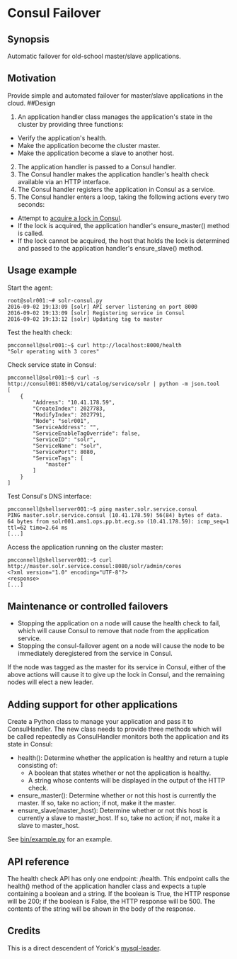 # Consul Failover
## Synopsis
Automatic failover for old-school master/slave applications.
## Motivation
Provide simple and automated failover for master/slave applications in the cloud.
##Design
1. An application handler class manages the application's state in the cluster by providing three functions:
  * Verify the application's health.
  * Make the application become the cluster master.
  * Make the application become a slave to another host.
2. The application handler is passed to a Consul handler.
3.  The Consul handler makes the application handler's health check available via an HTTP interface.
4. The Consul handler registers the application in Consul as a service.
5. The Consul handler enters a loop, taking the following actions every two seconds:
  * Attempt to [acquire a lock in Consul](https://www.consul.io/docs/guides/leader-election.html).
  * If the lock is acquired, the application handler's ensure_master() method is called.
  * If the lock cannot be acquired, the host that holds the lock is determined and passed to the application handler's ensure_slave() method.
## Usage example
Start the agent:
```
root@solr001:~# solr-consul.py
2016-09-02 19:13:09 [solr] API server listening on port 8000
2016-09-02 19:13:09 [solr] Registering service in Consul
2016-09-02 19:13:12 [solr] Updating tag to master
```
Test the health check:
```
pmcconnell@solr001:~$ curl http://localhost:8000/health
"Solr operating with 3 cores"
```
Check service state in Consul:
```
pmcconnell@solr001:~$ curl -s http://consul001:8500/v1/catalog/service/solr | python -m json.tool
[
    {
        "Address": "10.41.178.59",
        "CreateIndex": 2027783,
        "ModifyIndex": 2027791,
        "Node": "solr001",
        "ServiceAddress": "",
        "ServiceEnableTagOverride": false,
        "ServiceID": "solr",
        "ServiceName": "solr",
        "ServicePort": 8080,
        "ServiceTags": [
            "master"
        ]
    }
]
```
Test Consul's DNS interface:
```
pmcconnell@shellserver001:~$ ping master.solr.service.consul
PING master.solr.service.consul (10.41.178.59) 56(84) bytes of data.
64 bytes from solr001.ams1.ops.pp.bt.ecg.so (10.41.178.59): icmp_seq=1 ttl=62 time=2.64 ms
[...]
```
Access the application running on the cluster master:
```
pmcconnell@shellserver001:~$ curl http://master.solr.service.consul:8080/solr/admin/cores
<?xml version="1.0" encoding="UTF-8"?>
<response>
[...]
```
## Maintenance or controlled failovers
* Stopping the application on a node will cause the health check to fail, which will cause Consul to remove that node from the application service.
* Stopping the consul-failover agent on a node will cause the node to be immediately deregistered from the service in Consul.

If the node was tagged as the master for its service in Consul, either of the above actions will cause it to give up the lock in Consul, and the remaining nodes will elect a new leader.
## Adding support for other applications
Create a Python class to manage your application and pass it to ConsulHandler. The new class needs to provide three methods which will be called repeatedly as ConsulHandler monitors both the application and its state in Consul:
* health(): Determine whether the application is healthy and return a tuple consisting of:
  * A boolean that states whether or not the application is healthy.
  * A string whose contents will be displayed in the output of the HTTP check.
* ensure_master(): Determine whether or not this host is currently the master. If so, take no action; if not, make it the master.
* ensure_slave(master_host): Determine whether or not this host is currently a slave to master_host. If so, take no action; if not, make it a slave to master_host.

See [bin/example.py](bin/example.py) for an example.
## API reference
The health check API has only one endpoint: /health. This endpoint calls the health() method of the application handler class and expects a tuple containing a boolean and a string. If the boolean is True, the HTTP response will be 200; if the boolean is False, the HTTP response will be 500. The contents of the string will be shown in the body of the response.
## Credits
This is a direct descendent of Yorick's [mysql-leader](https://github.corp.ebay.com/ecg-marktplaats/so-mysql-leader).
